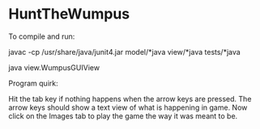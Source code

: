 # HuntTheWumpus

To compile and run:

javac -cp /usr/share/java/junit4.jar model/*java view/*java tests/*java

java view.WumpusGUIView

Program quirk:

Hit the tab key if nothing happens when the arrow keys are pressed. The arrow keys should show a text view of what is happening in game. Now click on the Images tab to play the game the way it was meant to be.
